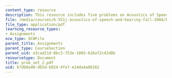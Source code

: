 ```yaml
---
content_type: resource
description: This resource includes five problems on Acoustics of Speech and Hearing.
file: /media/courses/6-551j-acoustics-of-speech-and-hearing-fall-2004/b7db0a40db5db0244fe7e14da4a86162_prob_set_2.pdf
file_type: application/pdf
learning_resource_types:
- Assignments
ocw_type: OCWFile
parent_title: Assignments
parent_type: CourseSection
parent_uid: e3cad21d-0bc3-753e-1865-626af2c42d8b
resourcetype: Document
title: prob_set_2.pdf
uid: b7db0a40-db5d-b024-4fe7-e14da4a86162
---
```

